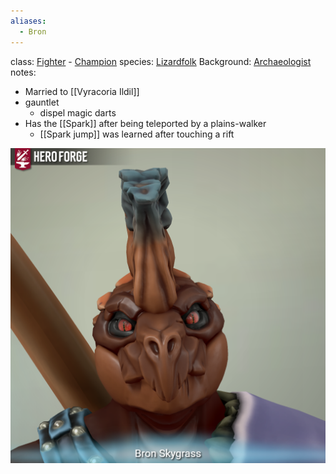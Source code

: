 ```yaml
---
aliases:
  - Bron
---
```

class: [Fighter](https://roll20.net/compendium/dnd5e/Fighter#content) - [Champion](https://dnd5e.wikidot.com/fighter:champion)
species: [Lizardfolk](https://dnd5e.wikidot.com/lineage:lizardfolk) 
Background: [Archaeologist](https://dnd5e.wikidot.com/background:archaeologist)
notes:

* Married to [[Vyracoria Ildil]]
* gauntlet
	* dispel magic darts
* Has the [[Spark]] after being teleported by a plains-walker
	* [[Spark jump]] was learned after touching a rift

![image](Bron.png)